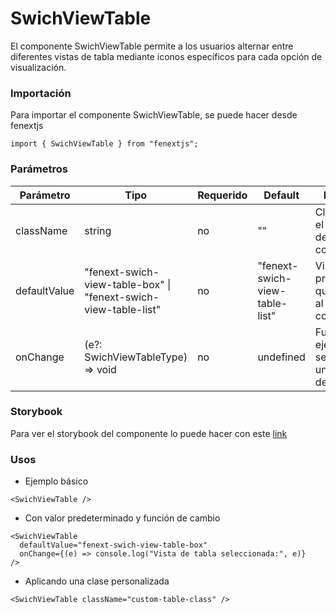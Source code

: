 # SwichViewTable

El componente SwichViewTable permite a los usuarios alternar entre diferentes vistas de tabla mediante iconos específicos para cada opción de visualización.

### Importación

Para importar el componente SwichViewTable, se puede hacer desde fenextjs

```tsx copy
import { SwichViewTable } from "fenextjs";
```

### Parámetros

| Parámetro    | Tipo                                                            | Requerido | Default                        | Descripcion                                                           |
| ------------ | --------------------------------------------------------------- | --------- | ------------------------------ | --------------------------------------------------------------------- |
| className    | string                                                          | no        | ""                             | Clase CSS para el contenedor del componente.                          |
| defaultValue | "fenext-swich-view-table-box" \| "fenext-swich-view-table-list" | no        | "fenext-swich-view-table-list" | Vista de tabla predeterminada que se muestra al cargar el componente. |
| onChange     | (e?: SwichViewTableType) =\> void                               | no        | undefined                      | Función que se ejecuta cuando se selecciona una nueva vista de tabla. |

### Storybook

Para ver el storybook del componente lo puede hacer con este [link](https://fenextjs-component-storybook.vercel.app/?path=/story/swichview-table--index)

### Usos

- Ejemplo básico

```tsx copy
<SwichViewTable />
```

- Con valor predeterminado y función de cambio

```tsx copy
<SwichViewTable
  defaultValue="fenext-swich-view-table-box"
  onChange={(e) => console.log("Vista de tabla seleccionada:", e)}
/>
```

- Aplicando una clase personalizada

```tsx copy
<SwichViewTable className="custom-table-class" />
```
